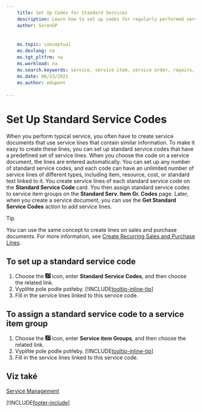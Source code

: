 ```yaml
---
    title: Set Up Codes for Standard Services
    description: Learn how to set up codes for regularly performed service activities with a predefined set of service lines.
    author: SorenGP


    ms.topic: conceptual
    ms.devlang: na
    ms.tgt_pltfrm: na
    ms.workload: na
    ms.search.keywords: service, service item, service order, repairs, maintenance
    ms.date: 06/23/2021
    ms.author: edupont

---
```


# Set Up Standard Service Codes

When you perform typical service, you often have to create service documents that use service lines that contain similar information. To make it easy to create these lines, you can set up standard service codes that have a predefined set of service lines. When you choose the code on a service document, the lines are entered automatically. You can set up any number of standard service codes, and each code can have an unlimited number of service lines of different types, including item, resource, cost, or standard text linked to it. You create service lines of each standard service code on the **Standard Service Code** card. You then assign standard service codes to service item groups on the **Standard Serv. Item Gr. Codes** page. Later, when you create a service document, you can use the **Get Standard Service Codes** action to add service lines.

> [!Tip]
> You can use the same concept to create lines on sales and purchase documents. For more information, see [Create Recurring Sales and Purchase Lines](sales-how-work-standard-lines.md).

## To set up a standard service code

1. Choose the ![Lightbulb that opens the Tell Me feature.](media/ui-search/search_small.png "Tell me what you want to do") icon, enter **Standard Service Codes**, and then choose the related link.
2. Vyplňte pole podle potřeby. [!INCLUDE[tooltip-inline-tip](includes/tooltip-inline-tip_md.md)]
3. Fill in the service lines linked to this service code.

## To assign a standard service code to a service item group

1. Choose the ![Lightbulb that opens the Tell Me feature.](media/ui-search/search_small.png "Tell me what you want to do") icon, enter **Service item Groups**, and then choose the related link.
2. Vyplňte pole podle potřeby. [!INCLUDE[tooltip-inline-tip](includes/tooltip-inline-tip_md.md)]
3. Fill in the service lines linked to this service code.

## Viz také

[Service Management](service-service.md)

[!INCLUDE[footer-include](includes/footer-banner.md)]